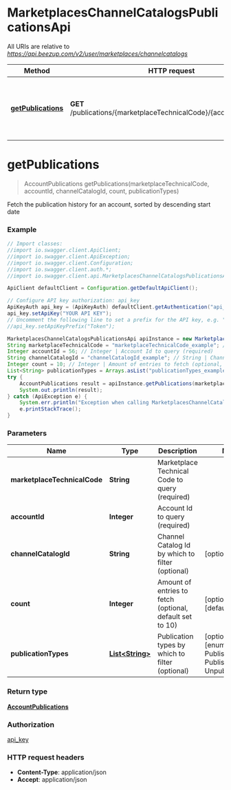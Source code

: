 # MarketplacesChannelCatalogsPublicationsApi

All URIs are relative to *https://api.beezup.com/v2/user/marketplaces/channelcatalogs*

Method | HTTP request | Description
------------- | ------------- | -------------
[**getPublications**](MarketplacesChannelCatalogsPublicationsApi.md#getPublications) | **GET** /publications/{marketplaceTechnicalCode}/{accountId}/history | Fetch the publication history for an account, sorted by descending start date


<a name="getPublications"></a>
# **getPublications**
> AccountPublications getPublications(marketplaceTechnicalCode, accountId, channelCatalogId, count, publicationTypes)

Fetch the publication history for an account, sorted by descending start date

### Example
```java
// Import classes:
//import io.swagger.client.ApiClient;
//import io.swagger.client.ApiException;
//import io.swagger.client.Configuration;
//import io.swagger.client.auth.*;
//import io.swagger.client.api.MarketplacesChannelCatalogsPublicationsApi;

ApiClient defaultClient = Configuration.getDefaultApiClient();

// Configure API key authorization: api_key
ApiKeyAuth api_key = (ApiKeyAuth) defaultClient.getAuthentication("api_key");
api_key.setApiKey("YOUR API KEY");
// Uncomment the following line to set a prefix for the API key, e.g. "Token" (defaults to null)
//api_key.setApiKeyPrefix("Token");

MarketplacesChannelCatalogsPublicationsApi apiInstance = new MarketplacesChannelCatalogsPublicationsApi();
String marketplaceTechnicalCode = "marketplaceTechnicalCode_example"; // String | Marketplace Technical Code to query (required)
Integer accountId = 56; // Integer | Account Id to query (required)
String channelCatalogId = "channelCatalogId_example"; // String | Channel Catalog Id by which to filter (optional)
Integer count = 10; // Integer | Amount of entries to fetch (optional, default set to 10)
List<String> publicationTypes = Arrays.asList("publicationTypes_example"); // List<String> | Publication types by which to filter (optional)
try {
    AccountPublications result = apiInstance.getPublications(marketplaceTechnicalCode, accountId, channelCatalogId, count, publicationTypes);
    System.out.println(result);
} catch (ApiException e) {
    System.err.println("Exception when calling MarketplacesChannelCatalogsPublicationsApi#getPublications");
    e.printStackTrace();
}
```

### Parameters

Name | Type | Description  | Notes
------------- | ------------- | ------------- | -------------
 **marketplaceTechnicalCode** | **String**| Marketplace Technical Code to query (required) |
 **accountId** | **Integer**| Account Id to query (required) |
 **channelCatalogId** | **String**| Channel Catalog Id by which to filter (optional) | [optional]
 **count** | **Integer**| Amount of entries to fetch (optional, default set to 10) | [optional] [default to 10]
 **publicationTypes** | [**List&lt;String&gt;**](String.md)| Publication types by which to filter (optional) | [optional] [enum: PublishProducts, PublishOffers, Unpublish]

### Return type

[**AccountPublications**](AccountPublications.md)

### Authorization

[api_key](../README.md#api_key)

### HTTP request headers

 - **Content-Type**: application/json
 - **Accept**: application/json

